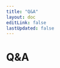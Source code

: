 ```yaml
---
title: "Q&A"
layout: doc
editLink: false
lastUpdated: false
---
```

# Q&A

<script lang="ts" setup>
  import { data } from "./data/questions.data.js";
  import MyQuestions from "../components/MyQuestions.vue";
</script>

<MyQuestions :source="data" />